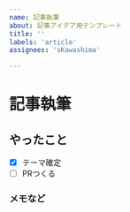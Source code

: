 ```yaml
---
name: 記事執筆
about: 記事アイデア用テンプレート
title: ''
labels: 'article'
assignees: 'sKawashima'

---
```


# 記事執筆

## やったこと

- [x] テーマ確定
- [ ] PRつくる

### メモなど
